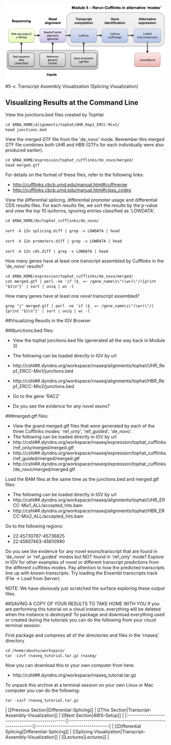 ![RNA-seq Flowchart - Module 5](Images/RNA-seq_Flowchart5.png)

#5-v. Transcript Assembly Visualization (Splicing Visualization) 

## Visualizing Results at the Command Line
	
View the junctions.bed files created by TopHat

	cd $RNA_HOME/alignments/tophat/UHR_Rep1_ERCC-Mix1/
	head junctions.bed
	
View the merged GTF file from the 'de_novo' mode.  Remember this merged GTF file combines both UHR and HBR (GTFs for each individually were also produced earlier).

	cd $RNA_HOME/expression/tophat_cufflinks/de_novo/merged/
	head merged.gtf
	
For details on the format of these files, refer to the following links:
* http://cufflinks.cbcb.umd.edu/manual.html#cuffmerge
* http://cufflinks.cbcb.umd.edu/manual.html#class_codes
	
View the differential splicing, differential promoter usage and differential CDS results files. For each results file, we sort the results by the p-value and view the top 10 isoforms, ignoring entries classified as 'LOWDATA'.

	cd $RNA_HOME/de/tophat_cufflinks/de_novo/
	
	sort -k 12n splicing.diff | grep -v LOWDATA | head
	
	sort -k 12n promoters.diff | grep -v LOWDATA | head
	
	sort -k 12n cds.diff | grep -v LOWDATA | head
	
How many genes have at least one transcript assembled by Cufflinks in the 'de_novo' results?

	cd $RNA_HOME/expression/tophat_cufflinks/de_novo/merged/
	cat merged.gtf | perl -ne 'if ($_ =~ /gene_name\s\"(\w+)\"/){print "$1\n"}' | sort | uniq | wc -l
	
How many genes have at least one *novel* transcript assembled?

	grep "j" merged.gtf | perl -ne 'if ($_ =~ /gene_name\s\"(\w+)\"/){print "$1\n"}' | sort | uniq | wc -l
	
	
##Visualizing Results in the IGV Browser
	
###junctions.bed files:
* View the tophat junctions.bed file (generated all the way back in Module 3)
* The following can be loaded directly in IGV by url
 * http://cshl##.dyndns.org/workspace/rnaseq/alignments/tophat/UHR_Rep1_ERCC-Mix1/junctions.bed
 * http://cshl##.dyndns.org/workspace/rnaseq/alignments/tophat/HBR_Rep1_ERCC-Mix2/junctions.bed

* Go to the gene 'RAC2'
* Do you see the evidence for any novel exons?
	
###merged.gtf files:
* View the grand merged.gtf files that were generated by each of the three Cufflinks modes: 'ref_only', 'ref_guided', 'de_novo'.
* The following can be loaded directly in IGV by url
 * http://cshl##.dyndns.org/workspace/rnaseq/expression/tophat_cufflinks/ref_only/merged/merged.gtf
 * http://cshl##.dyndns.org/workspace/rnaseq/expression/tophat_cufflinks/ref_guided/merged/merged.gtf
 * http://cshl##.dyndns.org/workspace/rnaseq/expression/tophat_cufflinks/de_novo/merged/merged.gtf

Load the BAM files at the same time as the junctions.bed and merged.gtf files:
* The following can be loaded directly in IGV by url
 * http://cshl##.dyndns.org/workspace/rnaseq/alignments/tophat/UHR_ERCC-Mix1_ALL/accepted_hits.bam
 * http://cshl##.dyndns.org/workspace/rnaseq/alignments/tophat/HBR_ERCC-Mix2_ALL/accepted_hits.bam


Go to the following regions:
* 22:45730787-45736825
* 22:45607463-45610990

Do you see the evidence for any novel exons/transcript that are found in 'de_novo' or 'ref_guided' modes but NOT found in 'ref_only' mode?  Explore in IGV for other examples of novel or different transcript predictions from the different cufflinks modes. Pay attention to how the predicted transcripts line up with known transcripts. Try loading the Ensembl transcripts track (File -> Load from Server).
	
NOTE: We have obviously just scratched the surface exploring these output files.
	
	
##SAVING A COPY OF YOUR RESULTS TO TAKE HOME WITH YOU
If you are performing this tutorial on a cloud instance, everything will be deleted when the instance is destroyed! To package and download everything used or created during the tutorials you can do the following from your cloud terminal session.

First package and compress all of the directories and files in the ‘rnaseq’ directory

	cd /home/ubuntu/workspace/
	tar -czvf rnaseq_tutorial.tar.gz rnaseq/
	
 Now you can download this to your own computer from here:
 * http://cshl##.dyndns.org/workspace/rnaseq_tutorial.tar.gz
	
 To unpack this archive at a terminal session on your own Linux or Mac computer you can do the following:

	tar -xzvf rnaseq_tutorial.tar.gz
	
| [[Previous Section|Differential-Splicing]]      | [[This Section|Transcript-Assembly-Visualization]]           | [[Next Section|AWS-Setup]]         |
|:-----------------------------------------------:|:------------------------------------------------------------:|:-----------------------------------:|
| [[Differential Splicing|Differential-Splicing]] | [[Splicing Visualization|Transcript-Assembly-Visualization]]      | [[Lectures|Lectures]]          |